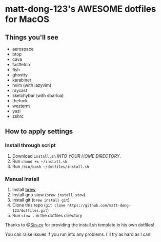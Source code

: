 # matt-dong-123's AWESOME dotfiles for MacOS

## Things you'll see

- aerospace
- btop
- cava
- fastfetch
- fish
- ghostty
- karabiner
- nvim (with lazyvim)
- raycast
- sketchybar (with sbarlua)
- thefuck
- wezterm
- yazi
- zshrc

## How to apply settings

### Install through script

1. Download `install.sh` _INTO YOUR HOME DIRECTORY_.
2. Run `chmod +x ~/install.sh`
3. Run `/bin/bash ~/dotfiles/install.sh`

### Manual Install

1. Install [brew](https://brew.sh)
2. Install gnu stow (`brew install stow`)
3. Install git (`brew install git`)
4. Clone this repo (`git clone https://github.com/matt-dong-123/dotfiles.git`)
5. Run `stow .` in the dotfiles directory

Thanks to @[Sin-cy]("https://www.github.com/Sin-cy") for providing the install.sh template in his own dotfiles!

You can raise issues if you run into any problems. I'll try as hard as I can!
